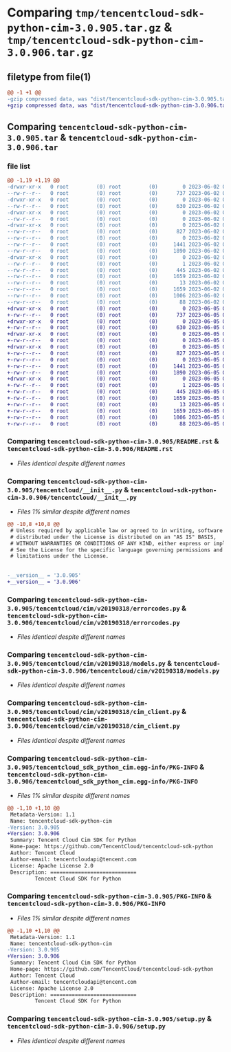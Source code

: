 # Comparing `tmp/tencentcloud-sdk-python-cim-3.0.905.tar.gz` & `tmp/tencentcloud-sdk-python-cim-3.0.906.tar.gz`

## filetype from file(1)

```diff
@@ -1 +1 @@
-gzip compressed data, was "dist/tencentcloud-sdk-python-cim-3.0.905.tar", last modified: Fri Jun  2 00:23:58 2023, max compression
+gzip compressed data, was "dist/tencentcloud-sdk-python-cim-3.0.906.tar", last modified: Mon Jun  5 00:30:12 2023, max compression
```

## Comparing `tencentcloud-sdk-python-cim-3.0.905.tar` & `tencentcloud-sdk-python-cim-3.0.906.tar`

### file list

```diff
@@ -1,19 +1,19 @@
-drwxr-xr-x   0 root         (0) root         (0)        0 2023-06-02 00:23:58.000000 tencentcloud-sdk-python-cim-3.0.905/
--rw-r--r--   0 root         (0) root         (0)      737 2023-06-02 00:23:58.000000 tencentcloud-sdk-python-cim-3.0.905/README.rst
-drwxr-xr-x   0 root         (0) root         (0)        0 2023-06-02 00:23:58.000000 tencentcloud-sdk-python-cim-3.0.905/tencentcloud/
--rw-r--r--   0 root         (0) root         (0)      630 2023-06-02 00:23:58.000000 tencentcloud-sdk-python-cim-3.0.905/tencentcloud/__init__.py
-drwxr-xr-x   0 root         (0) root         (0)        0 2023-06-02 00:23:58.000000 tencentcloud-sdk-python-cim-3.0.905/tencentcloud/cim/
--rw-r--r--   0 root         (0) root         (0)        0 2023-06-02 00:23:58.000000 tencentcloud-sdk-python-cim-3.0.905/tencentcloud/cim/__init__.py
-drwxr-xr-x   0 root         (0) root         (0)        0 2023-06-02 00:23:58.000000 tencentcloud-sdk-python-cim-3.0.905/tencentcloud/cim/v20190318/
--rw-r--r--   0 root         (0) root         (0)      827 2023-06-02 00:23:58.000000 tencentcloud-sdk-python-cim-3.0.905/tencentcloud/cim/v20190318/errorcodes.py
--rw-r--r--   0 root         (0) root         (0)        0 2023-06-02 00:23:58.000000 tencentcloud-sdk-python-cim-3.0.905/tencentcloud/cim/v20190318/__init__.py
--rw-r--r--   0 root         (0) root         (0)     1441 2023-06-02 00:23:58.000000 tencentcloud-sdk-python-cim-3.0.905/tencentcloud/cim/v20190318/models.py
--rw-r--r--   0 root         (0) root         (0)     1890 2023-06-02 00:23:58.000000 tencentcloud-sdk-python-cim-3.0.905/tencentcloud/cim/v20190318/cim_client.py
-drwxr-xr-x   0 root         (0) root         (0)        0 2023-06-02 00:23:58.000000 tencentcloud-sdk-python-cim-3.0.905/tencentcloud_sdk_python_cim.egg-info/
--rw-r--r--   0 root         (0) root         (0)        1 2023-06-02 00:23:58.000000 tencentcloud-sdk-python-cim-3.0.905/tencentcloud_sdk_python_cim.egg-info/dependency_links.txt
--rw-r--r--   0 root         (0) root         (0)      445 2023-06-02 00:23:58.000000 tencentcloud-sdk-python-cim-3.0.905/tencentcloud_sdk_python_cim.egg-info/SOURCES.txt
--rw-r--r--   0 root         (0) root         (0)     1659 2023-06-02 00:23:58.000000 tencentcloud-sdk-python-cim-3.0.905/tencentcloud_sdk_python_cim.egg-info/PKG-INFO
--rw-r--r--   0 root         (0) root         (0)       13 2023-06-02 00:23:58.000000 tencentcloud-sdk-python-cim-3.0.905/tencentcloud_sdk_python_cim.egg-info/top_level.txt
--rw-r--r--   0 root         (0) root         (0)     1659 2023-06-02 00:23:58.000000 tencentcloud-sdk-python-cim-3.0.905/PKG-INFO
--rw-r--r--   0 root         (0) root         (0)     1006 2023-06-02 00:23:58.000000 tencentcloud-sdk-python-cim-3.0.905/setup.py
--rw-r--r--   0 root         (0) root         (0)       88 2023-06-02 00:23:58.000000 tencentcloud-sdk-python-cim-3.0.905/setup.cfg
+drwxr-xr-x   0 root         (0) root         (0)        0 2023-06-05 00:30:12.000000 tencentcloud-sdk-python-cim-3.0.906/
+-rw-r--r--   0 root         (0) root         (0)      737 2023-06-05 00:30:11.000000 tencentcloud-sdk-python-cim-3.0.906/README.rst
+drwxr-xr-x   0 root         (0) root         (0)        0 2023-06-05 00:30:12.000000 tencentcloud-sdk-python-cim-3.0.906/tencentcloud/
+-rw-r--r--   0 root         (0) root         (0)      630 2023-06-05 00:30:11.000000 tencentcloud-sdk-python-cim-3.0.906/tencentcloud/__init__.py
+drwxr-xr-x   0 root         (0) root         (0)        0 2023-06-05 00:30:12.000000 tencentcloud-sdk-python-cim-3.0.906/tencentcloud/cim/
+-rw-r--r--   0 root         (0) root         (0)        0 2023-06-05 00:30:11.000000 tencentcloud-sdk-python-cim-3.0.906/tencentcloud/cim/__init__.py
+drwxr-xr-x   0 root         (0) root         (0)        0 2023-06-05 00:30:12.000000 tencentcloud-sdk-python-cim-3.0.906/tencentcloud/cim/v20190318/
+-rw-r--r--   0 root         (0) root         (0)      827 2023-06-05 00:30:11.000000 tencentcloud-sdk-python-cim-3.0.906/tencentcloud/cim/v20190318/errorcodes.py
+-rw-r--r--   0 root         (0) root         (0)        0 2023-06-05 00:30:11.000000 tencentcloud-sdk-python-cim-3.0.906/tencentcloud/cim/v20190318/__init__.py
+-rw-r--r--   0 root         (0) root         (0)     1441 2023-06-05 00:30:11.000000 tencentcloud-sdk-python-cim-3.0.906/tencentcloud/cim/v20190318/models.py
+-rw-r--r--   0 root         (0) root         (0)     1890 2023-06-05 00:30:11.000000 tencentcloud-sdk-python-cim-3.0.906/tencentcloud/cim/v20190318/cim_client.py
+drwxr-xr-x   0 root         (0) root         (0)        0 2023-06-05 00:30:12.000000 tencentcloud-sdk-python-cim-3.0.906/tencentcloud_sdk_python_cim.egg-info/
+-rw-r--r--   0 root         (0) root         (0)        1 2023-06-05 00:30:12.000000 tencentcloud-sdk-python-cim-3.0.906/tencentcloud_sdk_python_cim.egg-info/dependency_links.txt
+-rw-r--r--   0 root         (0) root         (0)      445 2023-06-05 00:30:12.000000 tencentcloud-sdk-python-cim-3.0.906/tencentcloud_sdk_python_cim.egg-info/SOURCES.txt
+-rw-r--r--   0 root         (0) root         (0)     1659 2023-06-05 00:30:12.000000 tencentcloud-sdk-python-cim-3.0.906/tencentcloud_sdk_python_cim.egg-info/PKG-INFO
+-rw-r--r--   0 root         (0) root         (0)       13 2023-06-05 00:30:12.000000 tencentcloud-sdk-python-cim-3.0.906/tencentcloud_sdk_python_cim.egg-info/top_level.txt
+-rw-r--r--   0 root         (0) root         (0)     1659 2023-06-05 00:30:12.000000 tencentcloud-sdk-python-cim-3.0.906/PKG-INFO
+-rw-r--r--   0 root         (0) root         (0)     1006 2023-06-05 00:30:11.000000 tencentcloud-sdk-python-cim-3.0.906/setup.py
+-rw-r--r--   0 root         (0) root         (0)       88 2023-06-05 00:30:12.000000 tencentcloud-sdk-python-cim-3.0.906/setup.cfg
```

### Comparing `tencentcloud-sdk-python-cim-3.0.905/README.rst` & `tencentcloud-sdk-python-cim-3.0.906/README.rst`

 * *Files identical despite different names*

### Comparing `tencentcloud-sdk-python-cim-3.0.905/tencentcloud/__init__.py` & `tencentcloud-sdk-python-cim-3.0.906/tencentcloud/__init__.py`

 * *Files 1% similar despite different names*

```diff
@@ -10,8 +10,8 @@
 # Unless required by applicable law or agreed to in writing, software
 # distributed under the License is distributed on an "AS IS" BASIS,
 # WITHOUT WARRANTIES OR CONDITIONS OF ANY KIND, either express or implied.
 # See the License for the specific language governing permissions and
 # limitations under the License.
 
 
-__version__ = '3.0.905'
+__version__ = '3.0.906'
```

### Comparing `tencentcloud-sdk-python-cim-3.0.905/tencentcloud/cim/v20190318/errorcodes.py` & `tencentcloud-sdk-python-cim-3.0.906/tencentcloud/cim/v20190318/errorcodes.py`

 * *Files identical despite different names*

### Comparing `tencentcloud-sdk-python-cim-3.0.905/tencentcloud/cim/v20190318/models.py` & `tencentcloud-sdk-python-cim-3.0.906/tencentcloud/cim/v20190318/models.py`

 * *Files identical despite different names*

### Comparing `tencentcloud-sdk-python-cim-3.0.905/tencentcloud/cim/v20190318/cim_client.py` & `tencentcloud-sdk-python-cim-3.0.906/tencentcloud/cim/v20190318/cim_client.py`

 * *Files identical despite different names*

### Comparing `tencentcloud-sdk-python-cim-3.0.905/tencentcloud_sdk_python_cim.egg-info/PKG-INFO` & `tencentcloud-sdk-python-cim-3.0.906/tencentcloud_sdk_python_cim.egg-info/PKG-INFO`

 * *Files 1% similar despite different names*

```diff
@@ -1,10 +1,10 @@
 Metadata-Version: 1.1
 Name: tencentcloud-sdk-python-cim
-Version: 3.0.905
+Version: 3.0.906
 Summary: Tencent Cloud Cim SDK for Python
 Home-page: https://github.com/TencentCloud/tencentcloud-sdk-python
 Author: Tencent Cloud
 Author-email: tencentcloudapi@tencent.com
 License: Apache License 2.0
 Description: ============================
         Tencent Cloud SDK for Python
```

### Comparing `tencentcloud-sdk-python-cim-3.0.905/PKG-INFO` & `tencentcloud-sdk-python-cim-3.0.906/PKG-INFO`

 * *Files 1% similar despite different names*

```diff
@@ -1,10 +1,10 @@
 Metadata-Version: 1.1
 Name: tencentcloud-sdk-python-cim
-Version: 3.0.905
+Version: 3.0.906
 Summary: Tencent Cloud Cim SDK for Python
 Home-page: https://github.com/TencentCloud/tencentcloud-sdk-python
 Author: Tencent Cloud
 Author-email: tencentcloudapi@tencent.com
 License: Apache License 2.0
 Description: ============================
         Tencent Cloud SDK for Python
```

### Comparing `tencentcloud-sdk-python-cim-3.0.905/setup.py` & `tencentcloud-sdk-python-cim-3.0.906/setup.py`

 * *Files identical despite different names*

